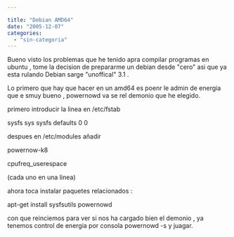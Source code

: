 ```yaml
---

title: "Debian AMD64"
date: "2005-12-07"
categories: 
  - "sin-categoria"
---
```


Bueno visto los problemas que he tenido apra compilar programas en ubuntu , tome la decision de prepararme un debian desde "cero" asi que ya esta rulando Debian sarge "unoffical" 3.1 .

Lo primero que hay que hacer en un amd64 es poenr le admin de energia que e smuy bueno , powernowd va se rel demonio que he elegido.

primero introducir la linea en /etc/fstab

sysfs sys sysfs defaults 0 0

despues en /etc/modules añadir

powernow-k8

cpufreq\_userespace

(cada uno en una linea)

ahora toca instalar paquetes relacionados :

apt-get install sysfsutils powernowd

con que reinciemos para ver si nos ha cargado bien el demonio , ya tenemos control de energia por consola powernowd -s y juagar.
